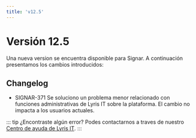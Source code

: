 ```yaml
---
title: 'v12.5'
---
```


# Versión 12.5

Una nueva version se encuentra disponible para Signar. A continuación presentamos los cambios introducidos:

## Changelog 

- SIGNAR-371 Se soluciono un problema menor relacionado con funciones administrativas de Lyris IT sobre la plataforma. El cambio no impacta a los usuarios actuales.

::: tip ¿Encontraste algún error?
Podes contactarnos a traves de nuestro [Centro de ayuda de Lyris IT](https://soporte-lyris.atlassian.net/servicedesk/customer/portals).
:::